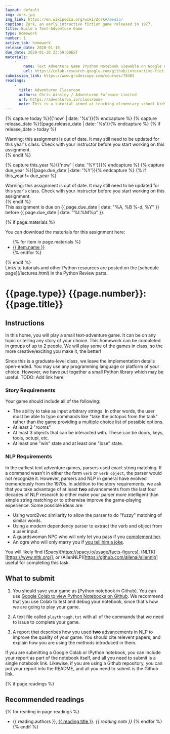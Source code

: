 ```yaml
---
layout: default
img: zork.jpg
img_link: https://en.wikipedia.org/wiki/Zork#/media/
caption: Zork, an early intractive fiction game released in 1977.
title: Build a Text-Adventure Game
type: Homework
number: 1
active_tab: homework
release_date: 2020-01-16 
due_date: 2020-01-30 23:59:00EST
materials:
    - 
        name: Text Adventure Game (Python Notebook viewable on Google Colab)
        url: https://colab.research.google.com/github/interactive-fiction-class/interactive-fiction-class.github.io/blob/master/homeworks/text-adventure-game/Text_Adventure_Game.ipynb
submission_link: https://www.gradescope.com/courses/78405
readings:
    -
      title: Adventuron Classroom
      authors: Chris Ainsley / Adventuron Software Limited
      url: https://adventuron.io/classroom/
      note: This is a tutorial aimed at teaching elementary school kids how to program by writing a text adventure game.  I modeled our text adventure game after this Adventuron system.
---
```


<!-- Check whether the assignment is ready to release -->
{% capture today %}{{'now' | date: '%s'}}{% endcapture %}
{% capture release_date %}{{page.release_date | date: '%s'}}{% endcapture %}
{% if release_date > today %} 
<div class="alert alert-danger">
Warning: this assignment is out of date.  It may still need to be updated for this year's class.  Check with your instructor before you start working on this assignment.
</div>
{% endif %}
<!-- End of check whether the assignment is up to date -->


<!-- Check whether the assignment is up to date -->
{% capture this_year %}{{'now' | date: '%Y'}}{% endcapture %}
{% capture due_year %}{{page.due_date | date: '%Y'}}{% endcapture %}
{% if this_year != due_year %} 
<div class="alert alert-danger">
Warning: this assignment is out of date.  It may still need to be updated for this year's class.  Check with your instructor before you start working on this assignment.
</div>
{% endif %}
<!-- End of check whether the assignment is up to date -->


<div class="alert alert-info">
This assignment is due on {{ page.due_date | date: "%A, %B %-d, %Y" }} before {{ page.due_date | date: "%I:%M%p" }}. 
</div>

{% if page.materials %}
<div class="alert alert-info">
You can download the materials for this assignment here:
<ul>
{% for item in page.materials %}
<li><a href="{{item.url}}">{{ item.name }}</a></li>
{% endfor %}
</ul>
</div>
{% endif %}


<div class="alert alert-info" markdown="span">
Links to tutorials and other Python resources are posted on the [schedule page](/lectures.html) in the Python Review parts.</div>


{{page.type}} {{page.number}}: {{page.title}}
=============================================================


## Instructions

In this home, you will play a small text-adventure game. It can be on any topic or telling any story of your choice. This homework can be completed in groups of up to 2 people. We will play some of the games in class, so the more creative/exciting you make it, the better!

Since this is a graduate-level class, we leave the implementation details open-ended. You may use any programming language or platform of your choice. However, we have put together a small Python library which may be useful. TODO: Add link here

### Story Requirements
Your game should include all of the following:

* The ability to take as input arbitrary strings. In other words, the user must be able to type commands like "take the octopus from the tank" rather than the game providing a multiple choice list of possible options.
* At least 3 "rooms"
* At least 3 objects that can be interacted with. These can be doors, keys, tools, octupi, etc.
* At least one "win" state and at least one "lose" state.

### NLP Requirements
In the earliest text adventure games, parsers used exact string matching. If a command wasn't in either the form `verb` or `verb object`, the parser would not recognize it. However, parsers and NLP in general have evolved tremendously from the 1970s.
In addition to the story requirements, we ask that you take advantage of at least **two** advancements from the last four decades of NLP research to either make your parser more intelligent than simple string matching or to otherwise improve the game-playing experience.
Some possible ideas are:

* Using word2vec similarity to allow the parser to do "fuzzy" matching of similar words.
* Using a modern dependency parser to extract the verb and object from a user input.
* A guardswoman NPC who will only let you pass if you [complement her](https://textblob.readthedocs.io/en/dev/quickstart.html#sentiment-analysis).
* An ogre who will only marry you if [you tell him a joke](https://ccc.inaoep.mx/~villasen/bib/LEARNING%20TO%20LAUGH%20(AUTOMATICALLY).pdf).

You will likely find (Spacy)[https://spacy.io/usage/facts-figures], (NLTK)[https://www.nltk.org/], or (AllenNLP)[https://github.com/allenai/allennlp] useful for completing this task.

## What to submit

1. You should save your game as [Python notebook in Github].  You can use [Google Colab to view Python Notebooks on Github](https://colab.research.google.com/github/googlecolab/colabtools/blob/master/notebooks/colab-github-demo.ipynb).  We recommend that you use Colab to test and debug your notebook, since that's how we are going to play your game.

2. A text file called `playthrough.txt` with all of the commands that we need to issue to complete your game. 

3. A report that describes how you used **two** advancements in NLP to improve the quality of your game. You should cite relevent papers, and explain how you are using the methods introduced in them.

If you are submitting a Google Colab or IPython notebook, you can include your report as part of the notebook itself, and all you need to submit is a single notebook link. Likewise, if you are using a Github repository, you can put your report into the README, and all you need to submit is the Github link.



{% if page.readings %} 
## Recommended readings
{% for reading in page.readings %}
* {{ reading.authors }}, <a href="{{ reading.url }}">{{ reading.title }}</a>.  _{{ reading.note }}_
{% endfor %}
{% endif %}

